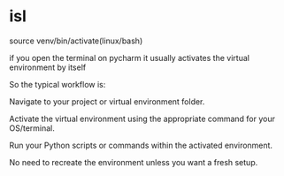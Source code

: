 # isl

source venv/bin/activate(linux/bash)

if you open the terminal on pycharm it usually activates the virtual environment by itself

So the typical workflow is:

Navigate to your project or virtual environment folder.

Activate the virtual environment using the appropriate command for your OS/terminal.

Run your Python scripts or commands within the activated environment.

No need to recreate the environment unless you want a fresh setup.

